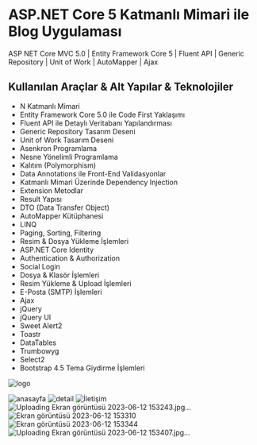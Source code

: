 # ASP.NET Core 5 Katmanlı Mimari ile Blog Uygulaması  

ASP NET Core MVC 5.0 | Entity Framework Core 5 | Fluent API | Generic Repository | Unit of Work | AutoMapper | Ajax

## Kullanılan Araçlar & Alt Yapılar & Teknolojiler

- N Katmanlı Mimari
- Entity Framework Core 5.0 ile Code First Yaklaşımı
- Fluent API ile Detaylı Veritabanı Yapılandırması
- Generic Repository Tasarım Deseni
- Unit of Work Tasarım Deseni
- Asenkron Programlama
- Nesne Yönelimli Programlama
- Kalıtım (Polymorphism)
- Data Annotations ile Front-End Validasyonlar
- Katmanlı Mimari Üzerinde Dependency Injection
- Extension Metodlar
- Result Yapısı
- DTO (Data Transfer Object)
- AutoMapper Kütüphanesi
- LINQ
- Paging, Sorting, Filtering
- Resim & Dosya Yükleme İşlemleri
- ASP.NET Core Identity
- Authentication & Authorization
- Social Login
- Dosya & Klasör İşlemleri
- Resim Yükleme & Upload İşlemleri
- E-Posta (SMTP) İşlemleri
- Ajax
- jQuery
- jQuery UI
- Sweet Alert2
- Toastr
- DataTables
- Trumbowyg
- Select2
- Bootstrap 4.5 Tema Giydirme İşlemleri

![logo](https://github.com/berkayldzz/ProgrammersBlog/assets/129628281/6462c84c-9ef3-4389-af35-0d210e7ac9ec)

![anasayfa](https://github.com/berkayldzz/ProgrammersBlog/assets/129628281/0af55fa4-1929-4f2a-b900-ba1b4a1fc734)
![detail](https://github.com/berkayldzz/ProgrammersBlog/assets/129628281/7da562e0-25a2-4db0-8cf2-fc81486b5cc5)
![İletişim](https://github.com/berkayldzz/ProgrammersBlog/assets/129628281/30feb16f-01c2-4d15-88e1-de7314d5bcd0)
![Uploading Ekran görüntüsü 2023-06-12 153243.jpg…]()
![Ekran görüntüsü 2023-06-12 153310](https://github.com/berkayldzz/ProgrammersBlog/assets/129628281/68be8e9b-06db-449a-8132-5732d4ed9b4c)
![Ekran görüntüsü 2023-06-12 153344](https://github.com/berkayldzz/ProgrammersBlog/assets/129628281/22b4244b-953c-4033-b16d-f99b6e47e007)
![Uploading Ekran görüntüsü 2023-06-12 153407.jpg…]()






